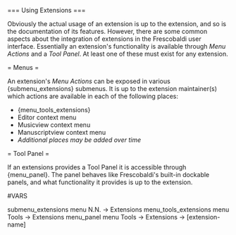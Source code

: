 === Using Extensions ===

Obviously the actual usage of an extension is up to the extension, and so is the
documentation of its features. However, there are some common aspects about the
integration of extensions in the Frescobaldi user interface. Essentially an extension's functionality is available through *Menu Actions* and a *Tool Panel*. At least one of these must exist for any extension.

= Menus =

An extension's *Menu Actions* can be exposed in various {submenu_extensions}
submenus. It is up to the extension maintainer(s) which actions are available in
each of the following places:

* {menu_tools_extensions}
* Editor context menu
* Musicview context menu
* Manuscriptview context menu
* *Additional places may be added over time*

= Tool Panel =

If an extensions provides a Tool Panel it is accessible through {menu_panel}.
The panel behaves like Frescobaldi's built-in dockable panels, and what
functionality it provides is up to the extension.

#VARS

submenu_extensions          menu N.N. -> Extensions
menu_tools_extensions    menu Tools -> Extensions
menu_panel               menu Tools -> Extensions -> [extension-name]
